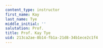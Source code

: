 ```yaml
---
content_type: instructor
first_name: Kay
last_name: Tye
middle_initial: ''
salutation: Prof.
title: Prof. Kay Tye
uid: 213ca2ae-8b14-fb1a-21d8-34b1ece2c1f4
---
```

